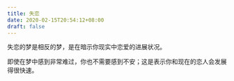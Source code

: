 ```yaml
---
title: 失恋
date: 2020-02-15T20:54:12+08:00
draft: false
---
```


失恋的梦是相反的梦，是在暗示你现实中恋爱的进展状况。




即使在梦中感到非常难过，你也不需要感到不安；这是表示你和现在的恋人会发展得很快速。

